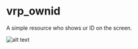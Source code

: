 # vrp_ownid
A simple resource who shows ur ID on the screen.

![alt text](https://i.imgur.com/2OYQrrF.png)
